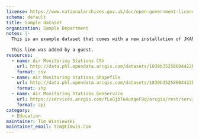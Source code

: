 ```yaml
---
license: https://www.nationalarchives.gov.uk/doc/open-government-licence/version/3/
schema: default
title: Sample dataset
organization: Sample Department
notes: |-
  This is an example dataset that comes with a new installation of JKAN!

  This line was added by a guest.
resources:
  - name: Air Monitoring Stations CSV
    url: http://data.phl.opendata.arcgis.com/datasets/1839b35258604422b0b520cbb668df0d_0.csv
    format: csv
  - name: Air Monitoring Stations Shapefile
    url: http://data.phl.opendata.arcgis.com/datasets/1839b35258604422b0b520cbb668df0d_0.zip
    format: shp
  - name: Air Monitoring Stations GeoService
    url: https://services.arcgis.com/fLeGjb7u4uXqeF9q/arcgis/rest/services/Air_Monitoring_Stations/FeatureServer/0/query
    format: api
category:
  - Education
maintainer: Tim Wisniewski
maintainer_email: tim@timwis.com
---
```

